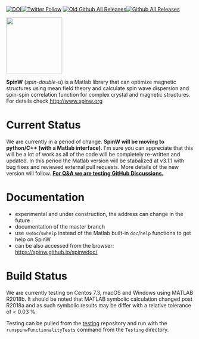 [![DOI](https://zenodo.org/badge/DOI/10.5281/zenodo.2651100.svg)](https://doi.org/10.5281/zenodo.2651100)[![Twitter Follow](https://img.shields.io/twitter/follow/spinw4.svg?style=social&label=Follow)](https://twitter.com/intent/user?screen_name=spinw4) [![Old Github All Releases](https://img.shields.io/github/downloads/tsdev/spinw/total.svg)](https://github.com/tsdev/spinw/releases)[![Github All Releases](https://img.shields.io/github/downloads/spinw/spinw/total.svg)](https://github.com/spinw/spinw/releases)


<img src="spinw3_logo.png" width="150">

**SpinW** (*spin-double-u*) is a Matlab library that can optimize magnetic structures using mean field theory and calculate spin wave dispersion and spin-spin correlation function for complex crystal and magnetic structures. For details check http://www.spinw.org

# Current Status
We are currently in a period of change. **SpinW will be moving to python/C++ (with a Matlab interface)**. I'm sure you can appreciate that this will be a lot of work as all of the code will be completely re-written and updated. In this period the Matlab version will be stabalized at v3.1.1 with bug fixes and reviewed external pull requests. More details of the new version will follow. [**For Q&A we are testing GitHub Discussions.**](https://github.com/SpinW/spinw/discussions)

# Documentation
* experimental and under construction, the address can change in the future
* documentation of the master branch
* use `swdoc`/`swhelp` instead of the Matlab built-in `doc`/`help` functions to get help on SpinW
* can be also accessed from the browser: https://spinw.github.io/spinwdoc/

# Build Status
We are currently testing on Centos 7.3, macOS and Windows using MATLAB R2018b. It should be noted that MATLAB symbolic calculation changed post R2018a and as such symbolic results may be differ with a relative tolerance of < 0.03 %.

Testing can be pulled from the [testing](https://www.github.com/spinw/testing) repository and run with the `runspinwFunctionalityTests` command from the `Testing` directory.
<!---
### MacOS
## SpinW
### Linux - CentOS 7.3 
[![Build Status](https://jenkins.esss.dk/spinw/job/SpinW-CentOS/badge/icon)](https://jenkins.esss.dk/spinw/job/SpinW-CentOS)
### MacOS 
[![Build Status](https://jenkins.esss.dk/spinw/job/SpinW-OSX/badge/icon)](https://jenkins.esss.dk/spinw/job/SpinW-OSX)
### Windows 10
[![Build Status](https://jenkins.esss.dk/spinw/job/SpinW-Windows/badge/icon)](https://jenkins.esss.dk/spinw/job/SpinW-Windows/)

## pySpinW
### Linux - CentOS 7.3 
[![Build Status](https://jenkins.esss.dk/spinw/job/pySpinW-CentOS-Compile/badge/icon)](https://jenkins.esss.dk/spinw/job/pySpinW-CentOS-Compile)
### MacOS 
[![Build Status](https://jenkins.esss.dk/spinw/job/pySpinW-OSX-Compile/badge/icon)](https://jenkins.esss.dk/spinw/job/pySpinW-OSX-Compile)
### Windows 10
[![Build Status](https://jenkins.esss.dk/spinw/job/pySpinW-Windows-Compile/badge/icon)](https://jenkins.esss.dk/spinw/job/pySpinW-Windows-Compile/)
-->
